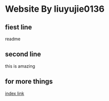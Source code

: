 # Website By liuyujie0136
## fiest line
readme

## second line
this is amazing

## for more things
[index link](../test)
